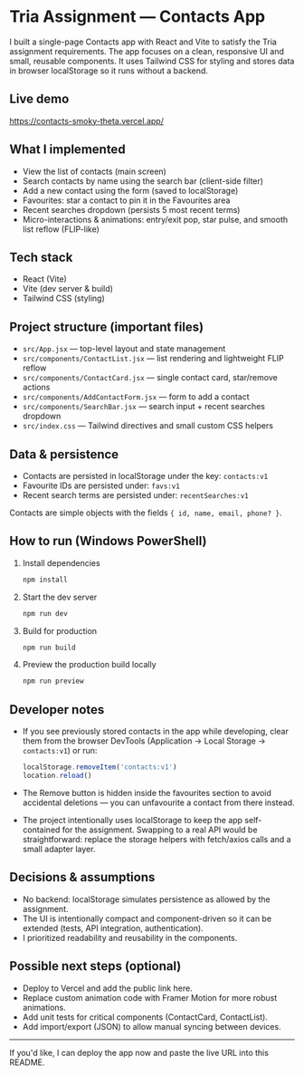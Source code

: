 # Tria Assignment — Contacts App

I built a single-page Contacts app with React and Vite to satisfy the Tria assignment requirements. The app focuses on a clean, responsive UI and small, reusable components. It uses Tailwind CSS for styling and stores data in browser localStorage so it runs without a backend.

## Live demo

https://contacts-smoky-theta.vercel.app/

## What I implemented

- View the list of contacts (main screen)
- Search contacts by name using the search bar (client-side filter)
- Add a new contact using the form (saved to localStorage)
- Favourites: star a contact to pin it in the Favourites area
- Recent searches dropdown (persists 5 most recent terms)
- Micro-interactions & animations: entry/exit pop, star pulse, and smooth list reflow (FLIP-like)

## Tech stack

- React (Vite)
- Vite (dev server & build)
- Tailwind CSS (styling)

## Project structure (important files)

- `src/App.jsx` — top-level layout and state management
- `src/components/ContactList.jsx` — list rendering and lightweight FLIP reflow
- `src/components/ContactCard.jsx` — single contact card, star/remove actions
- `src/components/AddContactForm.jsx` — form to add a contact
- `src/components/SearchBar.jsx` — search input + recent searches dropdown
- `src/index.css` — Tailwind directives and small custom CSS helpers

## Data & persistence

- Contacts are persisted in localStorage under the key: `contacts:v1`
- Favourite IDs are persisted under: `favs:v1`
- Recent search terms are persisted under: `recentSearches:v1`

Contacts are simple objects with the fields `{ id, name, email, phone? }`.

## How to run (Windows PowerShell)

1. Install dependencies

   ```powershell
   npm install
   ```

2. Start the dev server

   ```powershell
   npm run dev
   ```

3. Build for production

   ```powershell
   npm run build
   ```

4. Preview the production build locally

   ```powershell
   npm run preview
   ```

## Developer notes

- If you see previously stored contacts in the app while developing, clear them from the browser DevTools (Application → Local Storage → `contacts:v1`) or run:

   ```js
   localStorage.removeItem('contacts:v1')
   location.reload()
   ```

- The Remove button is hidden inside the favourites section to avoid accidental deletions — you can unfavourite a contact from there instead.

- The project intentionally uses localStorage to keep the app self-contained for the assignment. Swapping to a real API would be straightforward: replace the storage helpers with fetch/axios calls and a small adapter layer.

## Decisions & assumptions

- No backend: localStorage simulates persistence as allowed by the assignment.
- The UI is intentionally compact and component-driven so it can be extended (tests, API integration, authentication).
- I prioritized readability and reusability in the components.

## Possible next steps (optional)

- Deploy to Vercel and add the public link here.
- Replace custom animation code with Framer Motion for more robust animations.
- Add unit tests for critical components (ContactCard, ContactList).
- Add import/export (JSON) to allow manual syncing between devices.

---

If you'd like, I can deploy the app now and paste the live URL into this README.

